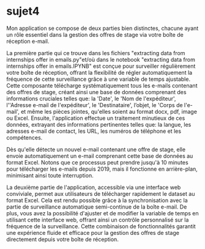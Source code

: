 # sujet4
Mon application se compose de deux parties bien distinctes, chacune ayant un rôle essentiel dans la gestion des offres de stage via votre boîte de réception e-mail. 

La première partie qui ce trouve dans les fichiers "extracting data from internships offer in emails.py"et/où dans le notebook "extracting data from internships offer in emails.IPYNB" 
est conçue pour surveiller régulièrement votre boîte de réception, offrant la flexibilité de régler automatiquement la fréquence de cette surveillance grâce à une variable de temps ajustable.
Cette composante télécharge systématiquement tous les e-mails contenant des offres de stage, créant ainsi une base de données comprenant des informations cruciales telles que:
la 'Date', le 'Nom de l'expéditeur', l''Adresse e-mail de l'expéditeur', le 'Destinataire', l’objet, le 'Corps de l'e-mail', et même les pièces jointes, qu'elles soient au format docx, pdf, image ou Excel.
Ensuite, l'application effectue un traitement minutieux de ces données, extrayant des informations pertinentes telles que:
la langue, les adresses e-mail de contact, les URL, les numéros de téléphone et les compétences.

Dès qu'elle détecte un nouvel e-mail contenant une offre de stage, elle envoie automatiquement un e-mail comprenant cette base de données au format Excel. 
Notons que ce processus peut prendre jusqu'à 10 minutes pour télécharger les e-mails depuis 2019, mais il fonctionne en arrière-plan, minimisant ainsi toute interruption.

La deuxième partie de l'application, accessible via une interface web conviviale, permet aux utilisateurs de télécharger rapidement le dataset au format Excel.
Cela est rendu possible grâce à la synchronisation avec la partie de surveillance automatique semi-continue de la boîte e-mail.
De plus, vous avez la possibilité d'ajuster et de modifier la variable de temps en utilisant cette interface web, offrant ainsi un contrôle personnalisé sur la fréquence de la surveillance.
Cette combinaison de fonctionnalités garantit une expérience fluide et efficace pour la gestion des offres de stage directement depuis votre boîte de réception.
